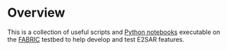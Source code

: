 # Overview

This is a collection of useful scripts and [Python notebooks](notebooks/) executable on the [FABRIC](https://portal.fabric-testbed.net) testbed to help develop and test E2SAR features.